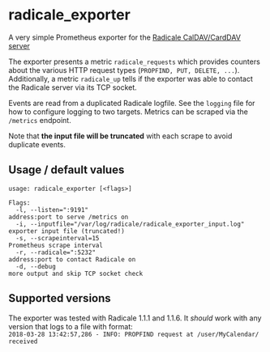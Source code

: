 # radicale_exporter

A very simple Prometheus exporter for the [Radicale CalDAV/CardDAV server](http://radicale.org)

The exporter presents a metric `radicale_requests` which provides counters about the various HTTP request types (`PROPFIND, PUT, DELETE, ...`). Additionally, a metric `radicale_up` tells if the exporter was able to contact the Radicale server via its TCP socket.

Events are read from a duplicated Radicale logfile. See the `logging` file for how to configure logging to two targets. Metrics can be scraped via the `/metrics` endpoint. 

Note that **the input file will be truncated** with each scrape to avoid duplicate events.

## Usage / default values
```
usage: radicale_exporter [<flags>]

Flags:
  -l, --listen=":9191"                                             address:port to serve /metrics on
  -i, --inputfile="/var/log/radicale/radicale_exporter_input.log"  exporter input file (truncated!)
  -s, --scrapeinterval=15                                          Prometheus scrape interval
  -r, --radicale=":5232"                                           address:port to contact Radicale on
  -d, --debug                                                      more output and skip TCP socket check
```

## Supported versions
The exporter was tested with Radicale 1.1.1 and 1.1.6. It *should* work with any version that logs to a file with format:  
`2018-03-28 13:42:57,286 - INFO: PROPFIND request at /user/MyCalendar/ received`
